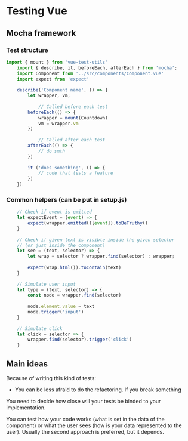 # Testing Vue

## Mocha framework

### Test structure
```js
import { mount } from 'vue-test-utils'
    import { describe, it, beforeEach, afterEach } from 'mocha';
    import Component from '../src/components/Component.vue'
    import expect from 'expect'
    
    describe('Component name', () => {
        let wrapper, vm;
    
    		// Called before each test
        beforeEach(() => {
            wrapper = mount(Countdown)
            vm = wrapper.vm
        })
    
    		// Called after each test
        afterEach(() => {
            // do smth
        })
    
        it ('does something', () => {
            // code that tests a feature
        })
    })
```
    

### Common helpers (can be put in setup.js)
```js
    // Check if event is emitted
    let expectEvent = (event) => {
        expect(wrapper.emitted()[event]).toBeTruthy()
    }
    
    // Check if given text is visible inside the given selector 
    // (or just inside the component)
    let see = (text, selector) => {
        let wrap = selector ? wrapper.find(selector) : wrapper;
    
        expect(wrap.html()).toContain(text)
    }
    
    // Simulate user input
    let type = (text, selector) => {
        const node = wrapper.find(selector)
    
        node.element.value = text
        node.trigger('input')
    }
    
    // Simulate click
    let click = selector => {
        wrapper.find(selector).trigger('click')
    }
```
    

## Main ideas

Because of writing this kind of tests:

- You can be less afraid to do the refactoring. If you break something

You need to decide how close will your tests be binded to your implementation.

You can test how your code works (what is set in the data of the component) or what the user sees (how is your data represented to the user). Usually the second approach is preferred, but it depends.
